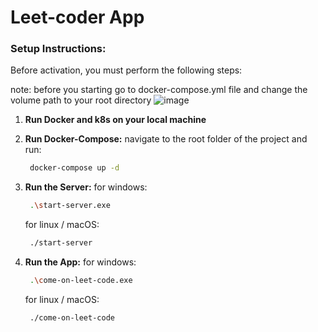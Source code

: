 # Leet-coder App

### Setup Instructions:

Before activation, you must perform the following steps:

note: before you starting go to docker-compose.yml file and change the volume path to your root directory
![image](https://github.com/miriprice1/leet-code/assets/118776409/dea7c3d2-9e2f-4bcd-8ffd-8684aee573c7)

1. **Run Docker and k8s on your local machine**
2. **Run Docker-Compose:**
   navigate to the root folder of the project and run:
   ```bash
    docker-compose up -d
    ```

3. **Run the Server:**
   for windows:
   ```bash
    .\start-server.exe
    ```
    for linux / macOS:
   ```bash
    ./start-server
    ```

4. **Run the App:**
   for windows:
   ```bash
    .\come-on-leet-code.exe
    ```
    for linux / macOS:
   ```bash
    ./come-on-leet-code
    ```

